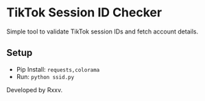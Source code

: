 # TikTok Session ID Checker

Simple tool to validate TikTok session IDs and fetch account details.

## Setup

- Pip Install: `requests,colorama`
- Run: `python ssid.py`

Developed by Rxxv.
